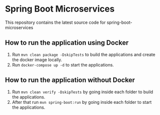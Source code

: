 # Spring Boot Microservices
This repository contains the latest source code for  spring-boot-microservices 



## How to run the application using Docker

1. Run `mvn clean package -DskipTests` to build the applications and create the docker image locally.
2. Run `docker-compose up -d` to start the applications.

## How to run the application without Docker

1. Run `mvn clean verify -DskipTests` by going inside each folder to build the applications.
2. After that run `mvn spring-boot:run` by going inside each folder to start the applications.

